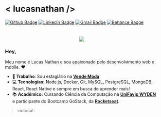 # < lucasnathan />
[![Github Badge](https://img.shields.io/badge/-Github-000?style=flat-square&logo=Github&logoColor=white&link=https://github.com/lucasnjsilva)](https://github.com/lucasnjsilva)
[![Linkedin Badge](https://img.shields.io/badge/-LinkedIn-blue?style=flat-square&logo=Linkedin&logoColor=white&link=https://www.linkedin.com/in/joyce-querubino/)](https://www.linkedin.com/in/lucasnjsilva/)
[![Gmail Badge](https://img.shields.io/badge/-Gmail-c14438?style=flat-square&logo=Gmail&logoColor=white&link=mailto:lucasnathanj@gmail.com)](mailto:lucasnathanj@gmail.com)
[![Behance Badge](https://img.shields.io/badge/-Behance-blue?style=flat-square&logo=Behance&logoColor=white&link=https://www.behance.net/lucasnjsilva)](https://www.behance.net/lucasnjsilva)

<h1 align="center">
  <img src ="https://ik.imagekit.io/lucasnjsilva/Github/animation_500_kd4luv1i_lbc4CNmQ5.gif">
</h1>

<h3> Hey, </h3>
  Meu nome é Lucas Nathan e sou apaixonado pelo desenvolvimento web e mobile. ❤

- 💼 **Trabalho**: Sou estagiário na **[Vende Moda](https://vendemoda.com.br/)**
- 💻 **Tecnologias:** Node.js, Docker, Git, MySQL, PostgreSQL, MongoDB, React, React Native e sempre em busca de aprender mais!
- 📚 **Acadêmico:** Cursando Ciência da Computação na **[UniFavip WYDEN](https://www.wyden.com.br/unifavip)** e participante do Bootcamp GoStack, da **[Rocketseat](https://rocketseat.com.br/)**.

> :octocat:

